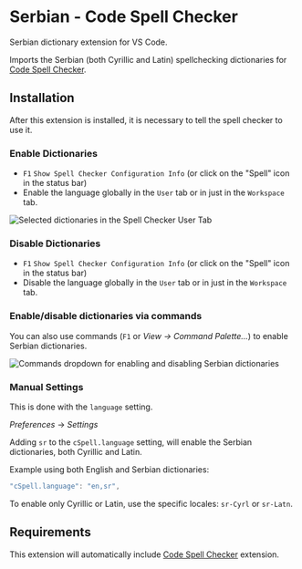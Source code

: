 # Serbian - Code Spell Checker

Serbian dictionary extension for VS Code.

Imports the Serbian (both Cyrillic and Latin) spellchecking dictionaries for [Code Spell Checker](https://marketplace.visualstudio.com/items?itemName=streetsidesoftware.code-spell-checker).

## Installation

After this extension is installed, it is necessary to tell the spell checker to use it.

### Enable Dictionaries

- `F1` `Show Spell Checker Configuration Info` (or click on the "Spell" icon in the status bar)
- Enable the language globally in the `User` tab or in just in the `Workspace` tab.

![Selected dictionaries in the Spell Checker User Tab](https://i.imgur.com/78LApWC.png)

### Disable Dictionaries

- `F1` `Show Spell Checker Configuration Info` (or click on the "Spell" icon in the status bar)
- Disable the language globally in the `User` tab or in just in the `Workspace` tab.

### Enable/disable dictionaries via commands

You can also use commands (`F1` or _View -> Command Palette..._) to enable Serbian dictionaries.

![Commands dropdown for enabling and disabling Serbian dictionaries](https://i.imgur.com/3DPWwFV.png)

### Manual Settings

This is done with the `language` setting.

_Preferences_ -> _Settings_

Adding `sr` to the `cSpell.language` setting, will enable the Serbian dictionaries, both Cyrillic and Latin.

Example using both English and Serbian dictionaries:

```javascript
"cSpell.language": "en,sr",
```

To enable only Cyrillic or Latin, use the specific locales: `sr-Cyrl` or `sr-Latn`.

## Requirements

This extension will automatically include [Code Spell Checker](https://marketplace.visualstudio.com/items?itemName=streetsidesoftware.code-spell-checker) extension.

